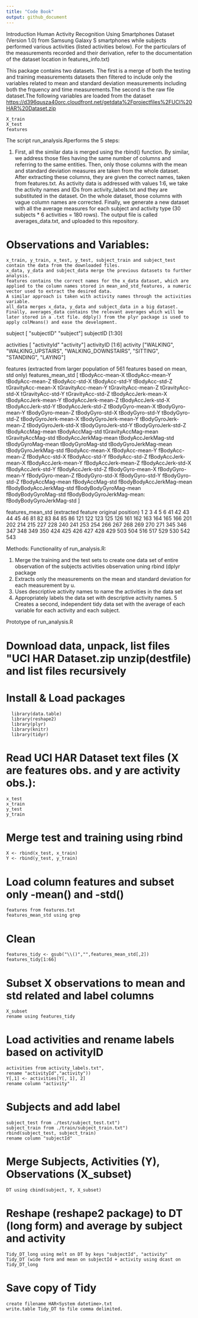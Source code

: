 ```yaml
---
title: "Code Book"
output: github_document
---
```

Introduction
  Human Activity Recognition Using Smartphones Dataset (Version 1.0) from
  Samsung Galaxy S smartphones while subjects performed various activities
  (listed activities below). For the particulars of the measurements
  recorded and their derivation, refer to the documentation of the dataset
  location in features_info.txt)

  This package contains two datasets. The first is a merge of both the testing 
  and training measurements datasets then filtered to include only the variables
  related to mean and standard deviation measurements including both the 
  frquency and time measurements.The second is the raw file dataset.The 
  following variables are loaded from the dataset
  https://d396qusza40orc.cloudfront.net/getdata%2Fprojectfiles%2FUCI%20HAR%20Dataset.zip
  

    X_train
    X_test
    features

The script run_analysis.Rperforms the 5 steps:
1. First, all the similar data is merged using the rbind() function. By similar, we address those files having the same number of columns and referring to the same entities.
    Then, only those columns with the mean and standard deviation measures are taken from the whole dataset. After extracting these columns, they are given the correct names, taken from features.txt.
    As activity data is addressed with values 1:6, we take the activity names and IDs from activity_labels.txt and they are substituted in the dataset.
    On the whole dataset, those columns with vague column names are corrected.
    Finally, we generate a new dataset with all the average measures for each subject and activity type (30 subjects * 6 activities = 180 rows). The output file is called averages_data.txt, and uploaded to this repository.

Observations and Variables:
===========================
    x_train, y_train, x_test, y_test, subject_train and subject_test contain the data from the downloaded files.
    x_data, y_data and subject_data merge the previous datasets to further analysis.
    features contains the correct names for the x_data dataset, which are applied to the column names stored in mean_and_std_features, a numeric vector used to extract the desired data.
    A similar approach is taken with activity names through the activities variable.
    all_data merges x_data, y_data and subject_data in a big dataset.
    Finally, averages_data contains the relevant averages which will be later stored in a .txt file. ddply() from the plyr package is used to apply colMeans() and ease the development.

subject [ "subjectID" "subject"]
subjectID [1:30]

 
activities [ "activityId" "activity"]
activityID [1:6]
activity ["WALKING", "WALKING_UPSTAIRS", "WALKING_DOWNSTAIRS", "SITTING", "STANDING", "LAYING"]


features (extracted from larger population of 561 features based on mean, std only)
features_mean_std [
tBodyAcc-mean-X
tBodyAcc-mean-Y
tBodyAcc-mean-Z
tBodyAcc-std-X
tBodyAcc-std-Y
tBodyAcc-std-Z
tGravityAcc-mean-X
tGravityAcc-mean-Y
tGravityAcc-mean-Z
tGravityAcc-std-X
tGravityAcc-std-Y
tGravityAcc-std-Z
tBodyAccJerk-mean-X
tBodyAccJerk-mean-Y
tBodyAccJerk-mean-Z
tBodyAccJerk-std-X
tBodyAccJerk-std-Y
tBodyAccJerk-std-Z
tBodyGyro-mean-X
tBodyGyro-mean-Y
tBodyGyro-mean-Z
tBodyGyro-std-X
tBodyGyro-std-Y
tBodyGyro-std-Z
tBodyGyroJerk-mean-X
tBodyGyroJerk-mean-Y
tBodyGyroJerk-mean-Z
tBodyGyroJerk-std-X
tBodyGyroJerk-std-Y
tBodyGyroJerk-std-Z
tBodyAccMag-mean
tBodyAccMag-std
tGravityAccMag-mean
tGravityAccMag-std
tBodyAccJerkMag-mean
tBodyAccJerkMag-std
tBodyGyroMag-mean
tBodyGyroMag-std
tBodyGyroJerkMag-mean
tBodyGyroJerkMag-std
fBodyAcc-mean-X
fBodyAcc-mean-Y
fBodyAcc-mean-Z
fBodyAcc-std-X
fBodyAcc-std-Y
fBodyAcc-std-Z
fBodyAccJerk-mean-X
fBodyAccJerk-mean-Y
fBodyAccJerk-mean-Z
fBodyAccJerk-std-X
fBodyAccJerk-std-Y
fBodyAccJerk-std-Z
fBodyGyro-mean-X
fBodyGyro-mean-Y
fBodyGyro-mean-Z
fBodyGyro-std-X
fBodyGyro-std-Y
fBodyGyro-std-Z
fBodyAccMag-mean
fBodyAccMag-std
fBodyBodyAccJerkMag-mean
fBodyBodyAccJerkMag-std
fBodyBodyGyroMag-mean
fBodyBodyGyroMag-std
fBodyBodyGyroJerkMag-mean:
fBodyBodyGyroJerkMag-std
]

features_mean_std  (extracted feature original position)
 1   2   3   4   5   6  41  42  43  44  45  46  81  82  83  84  85  86 121 122 123
125 126 161 162 163 164 165 166 201 202 214 215 227 228 240 241 253 254 266 267
268 269 270 271 345 346 347 348 349 350 424 425 426 427 428 429 503 504 516 517 529
530 542 543

Methods:
Functionality of run_analysis.R:
1. Merge the training and the test sets to create one data set of entire observation of the subjects activities observation uning rbind (dplyr package
2. Extracts only the measurements on the mean and standard deviation for each measurement by u.
3. Uses descriptive activity names to name the activities in the data set
4. Appropriately labels the data set with descriptive activity names.
5  Creates a second, independent tidy data set with the average of each variable for each activity and each subject.

Prototype of run_analysis.R
# Download data, unpack, list files "UCI HAR Dataset.zip unzip(destfile) and list files recursively
    
# Install & Load packages
      library(data.table)
      library(reshape2)
      library(plyr)
      library(knitr)
      library(tidyr)
  
# Read UCI HAR Dataset text files (X are features obs. and y are activity obs.): 
    x_test 
    x_train 
    y_test 
    y_train 

# Merge test and training using rbind
    X <- rbind(x_test, x_train)
    Y <- rbind(y_test, y_train)
  
# Load column features and subset only -mean() and -std() 
    features from features.txt
    features_mean_std using grep
    
# Clean
    features_tidy <- gsub("\\()","",features_mean_std[,2])
    features_tidy[1:66]

# Subset X observations to mean and std related and label columns
    X_subset
    rename using features_tidy

# Load activities and rename labels based on activityID
    activities from activity_labels.txt", 
    rename "activityId","activity"))
    Y[,1] <- activities[Y[, 1], 2]
    rename column "activity"
    
# Subjects and add label
    subject_test from ./test/subject_test.txt")
    subject_train from ./train/subject_train.txt")
    rbind(subject_test, subject_train)
    rename column "subjectId"

# Merge Subjects, Activities (Y), Observations (X_subset)
    DT using cbind(subject, Y, X_subset)
    
# Reshape (reshape2 package) to DT (long form) and average by subject and activity
    Tidy_DT_long using melt on DT by keys "subjectId", "activity" 
    Tidy_DT (wide form and mean on subjectId + activity using dcast on Tidy_DT_long

# Save copy of Tidy 
    create filename HAR<System datetime>.txt
    write.table Tidy_DT to file comma delimited.
